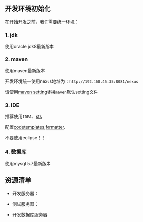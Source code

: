 ## 开发环境初始化

在开始开发之前，我们需要统一环境：

### 1. jdk

使用oracle jdk8最新版本

### 2. maven

使用maven最新版本

开发环境统一使用nexus地址为：`http://192.168.45.35:8081/nexus`

请使用[maven setting](maven/settings.xml)替换`maven`默认setting文件

### 3. IDE

推荐使用`IDEA`、[sts](https://spring.io/tools/sts)

配置[codetemplates](ide/acooly-eclipse-codetemplates.xml),[formatter](ide/acooly-eclipse-formatter.xml).

不要使用eclipse！！！

### 4. 数据库

使用mysql 5.7最新版本

## 资源清单

* 开发服务器：

		
		

* 测试服务器：


		
* 开发数据库服务器:


